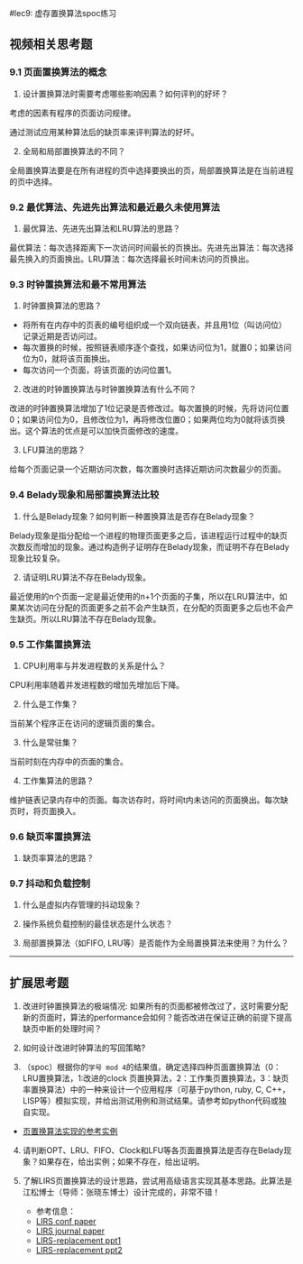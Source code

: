 #lec9: 虚存置换算法spoc练习

## 视频相关思考题

### 9.1 页面置换算法的概念

1. 设计置换算法时需要考虑哪些影响因素？如何评判的好坏？

考虑的因素有程序的页面访问规律。

通过测试应用某种算法后的缺页率来评判算法的好坏。

2. 全局和局部置换算法的不同？

全局置换算法要是在所有进程的页中选择要换出的页，局部置换算法是在当前进程的页中选择。

### 9.2 最优算法、先进先出算法和最近最久未使用算法

1. 最优算法、先进先出算法和LRU算法的思路？

最优算法：每次选择距离下一次访问时间最长的页换出。先进先出算法：每次选择最先换入的页面换出。LRU算法：每次选择最长时间未访问的页换出。

### 9.3 时钟置换算法和最不常用算法

1. 时钟置换算法的思路？

- 将所有在内存中的页表的编号组织成一个双向链表，并且用1位（叫访问位）记录近期是否访问过。
- 每次置换的时候，按照链表顺序逐个查找，如果访问位为1，就置0；如果访问位为0，就将该页面换出。
- 每次访问一个页面，将该页面的访问位置1。

2. 改进的时钟置换算法与时钟置换算法有什么不同？

改进的时钟置换算法增加了1位记录是否修改过。每次置换的时候，先将访问位置0；如果访问位为0，且修改位为1，再将修改位置0；如果两位均为0就将该页换出。这个算法的优点是可以加快页面修改的速度。

3. LFU算法的思路？

给每个页面记录一个近期访问次数，每次置换时选择近期访问次数最少的页面。

### 9.4 Belady现象和局部置换算法比较

1. 什么是Belady现象？如何判断一种置换算法是否存在Belady现象？

Belady现象是指分配给一个进程的物理页面更多之后，该进程运行过程中的缺页次数反而增加的现象。通过构造例子证明存在Belady现象，而证明不存在Belady现象比较复杂。

2. 请证明LRU算法不存在Belady现象。

最近使用的n个页面一定是最近使用的n+1个页面的子集，所以在LRU算法中，如果某次访问在分配的页面更多之前不会产生缺页，在分配的页面更多之后也不会产生缺页。所以LRU算法不存在Belady现象。

### 9.5 工作集置换算法

1. CPU利用率与并发进程数的关系是什么？

CPU利用率随着并发进程数的增加先增加后下降。

2. 什么是工作集？

当前某个程序正在访问的逻辑页面的集合。

3. 什么是常驻集？

当前时刻在内存中的页面的集合。

4. 工作集算法的思路？

维护链表记录内存中的页面。每次访存时，将时间t内未访问的页面换出。每次缺页时，将页面换入。

### 9.6 缺页率置换算法

1. 缺页率算法的思路？



### 9.7 抖动和负载控制

1. 什么是虚拟内存管理的抖动现象？

2. 操作系统负载控制的最佳状态是什么状态？

3. 局部置换算法（如FIFO, LRU等）是否能作为全局置换算法来使用？为什么？

----

## 扩展思考题

1.  改进时钟置换算法的极端情况: 如果所有的页面都被修改过了，这时需要分配新的页面时，算法的performance会如何？能否改进在保证正确的前提下提高缺页中断的处理时间？

2.  如何设计改进时钟算法的写回策略?

3. （spoc）根据你的`学号 mod 4`的结果值，确定选择四种页面置换算法（0：LRU置换算法，1:改进的clock 页置换算法，2：工作集页置换算法，3：缺页率置换算法）中的一种来设计一个应用程序（可基于python, ruby, C, C++，LISP等）模拟实现，并给出测试用例和测试结果。请参考如python代码或独自实现。
 - [页置换算法实现的参考实例](https://github.com/chyyuu/ucore_lab/blob/master/related_info/lab3/page-replacement-policy.py)

4. 请判断OPT、LRU、FIFO、Clock和LFU等各页面置换算法是否存在Belady现象？如果存在，给出实例；如果不存在，给出证明。

5. 了解LIRS页置换算法的设计思路，尝试用高级语言实现其基本思路。此算法是江松博士（导师：张晓东博士）设计完成的，非常不错！
	- 参考信息：
 	- [LIRS conf paper](http://www.ece.eng.wayne.edu/~sjiang/pubs/papers/jiang02_LIRS.pdf)
	 - [LIRS journal paper](http://www.ece.eng.wayne.edu/~sjiang/pubs/papers/jiang05_LIRS.pdf)
	 - [LIRS-replacement ppt1](http://dragonstar.ict.ac.cn/course_09/XD_Zhang/(6)-LIRS-replacement.pdf)
	 - [LIRS-replacement ppt2](http://www.ece.eng.wayne.edu/~sjiang/Projects/LIRS/sig02.ppt)
